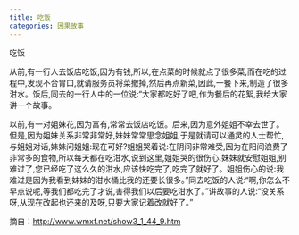 ```yaml
---
title: 吃饭
categories: 因果故事
---
```


	   
吃饭

从前,有一行人去饭店吃饭,因为有钱,所以,在点菜的时候就点了很多菜,而在吃的过程中,发现不合胃口,就请服务员将菜撤掉,然后再点新菜,因此,一餐下来,制造了很多泔水。饭后,同去的一行人中的一位说:“大家都吃好了吧,作为餐后的花絮,我给大家讲一个故事。

以前,有一对姐妹花,因为富有,常常去饭店吃饭。后来,因为意外姐姐不幸去世了。但是,因为姐妹关系非常非常好,妹妹常常思念姐姐,于是就请可以通灵的人士帮忙,与姐姐对话,妹妹问姐姐:现在可好?姐姐哭着说:在阴间非常难受,因为在阳间浪费了非常多的食物,所以每天都在吃泔水,说到这里,姐姐哭的很伤心,妹妹就安慰姐姐,别难过了,您已经吃了这么久的泔水,应该快吃完了,吃完了就好了。姐姐伤心的说:我难过是因为我看到妹妹的泔水桶比我的还要长很多。”同去吃饭的人说:“啊,你怎么不早点说呢,等我们都吃完了才说,害得我们以后要吃泔水了。”讲故事的人说:“没关系呀,从现在改起也还来的及呀,只要大家记着改就好了。”


摘自：http://www.wmxf.net/show3_1_44_9.htm
